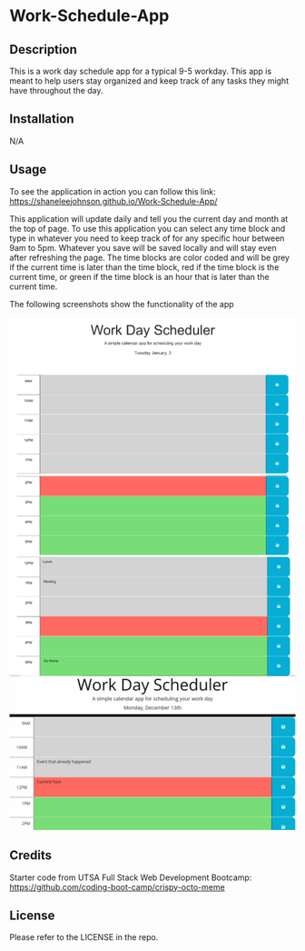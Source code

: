 # Work-Schedule-App

## Description

This is a work day schedule app for a typical 9-5 workday. This app is meant to help users stay organized and keep track of any tasks they might have throughout the day.

## Installation

N/A

## Usage

To see the application in action you can follow this link: https://shaneleejohnson.github.io/Work-Schedule-App/

This application will update daily and tell you the current day and month at the top of page. To use this application you can select any time block and type in whatever you need to keep track of for any specific hour between 9am to 5pm. Whatever you save will be saved locally and will stay even after refreshing the page. The time blocks are color coded and will be grey if the current time is later than the time block, red if the time block is the current time, or green if the time block is an hour that is later than the current time.

The following screenshots show the functionality of the app

![screen shot 1 of the schedule app](Assets/images/schedule-screenshot-1.PNG)
![screen shot 1 of the schedule app](Assets/images/schedule-screenshot-2.PNG)
![screen shot 1 of the schedule app](Assets/images/schedule-screenshot-3.PNG)
![screen shot 1 of the schedule app](Assets/images/05-third-party-apis-homework-demo.gif)

## Credits

Starter code from UTSA Full Stack Web Development Bootcamp: https://github.com/coding-boot-camp/crispy-octo-meme

## License

Please refer to the LICENSE in the repo.